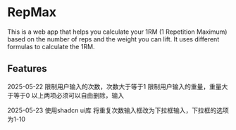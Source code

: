 # RepMax

This is a web app that helps you calculate your 1RM (1 Repetition Maximum) based on the number of reps and the weight you can lift. It uses different formulas to calculate the 1RM.


## Features

2025-05-22
限制用户输入的次数，次数大于等于1
限制用户输入的重量，重量大于等于0
以上两项必须可以自由删除，输入

2025-05-23
使用shadcn ui库
将重复次数输入框改为下拉框输入，下拉框的选项为1-10